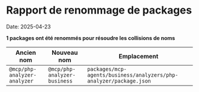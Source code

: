 # Rapport de renommage de packages

Date: 2025-04-23

**1 packages ont été renommés pour résoudre les collisions de noms**

| Ancien nom | Nouveau nom | Emplacement |
|------------|-------------|-------------|
| `@mcp/php-analyzer-analyzer` | `@mcp/php-analyzer-business` | `packages/mcp-agents/business/analyzers/php-analyzer/package.json` |